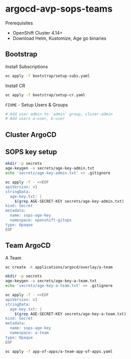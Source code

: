 # argocd-avp-sops-teams

Prerequisites

- OpenShift Cluster 4.14+
- Download Helm, Kustomize, Age go binaries

## Bootstrap

Install Subscriptions

```bash
oc apply -f bootstrap/setup-subs.yaml
```

Install CR

```bash
oc apply -f bootstrap/setup-cr.yaml
```

`FIXME` - Setup Users & Groups

```bash
# Add user admin to `admin` group, cluser-admin
# Add users a-user, b-user
```

## Cluster ArgoCD

## SOPS key setup

```bash
mkdir -p secrets
age-keygen -o secrets/age-key-admin.txt
echo 'secrets/age-key-admin.txt' >> .gitignore
```

```bash
oc apply -f - <<EOF
apiVersion: v1
stringData:
  age-key.txt: |
    $(grep AGE-SECRET-KEY secrets/age-key-admin.txt)
kind: Secret
metadata:
  name: sops-age-key
  namespace: openshift-gitops
type: Opaque
EOF
```

## Team ArgoCD

A Team

```bash
oc create -k applications/argocd/overlay/a-team
```

```bash
mkdir -p secrets
age-keygen -o secrets/age-key-a-team.txt
echo 'secrets/age-key-a-team.txt' >> .gitignore
```

```bash
oc apply -f - <<EOF
apiVersion: v1
stringData:
  age-key.txt: |
    $(grep AGE-SECRET-KEY secrets/age-key-a-team.txt)
kind: Secret
metadata:
  name: sops-age-key
  namespace: a-team
type: Opaque
EOF
```

```bash
oc apply -f app-of-apps/a-team-app-of-apps.yaml
```
